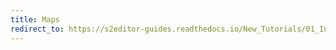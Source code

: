 ```yaml
---
title: Maps
redirect_to: https://s2editor-guides.readthedocs.io/New_Tutorials/01_Introduction/004_Maps
---
```

